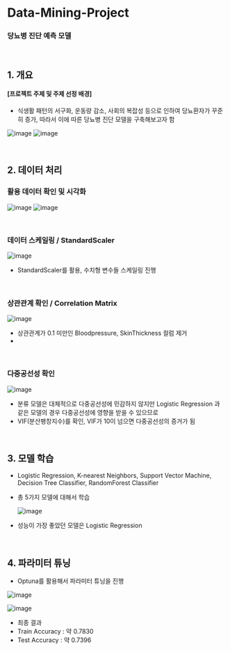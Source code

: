 # Data-Mining-Project

### 당뇨병 진단 예측 모델

<br/>


## 1. 개요
#### [프로젝트 주제 및 주제 선정 배경]
+ 식생활 패턴의 서구화, 운동량 감소, 사회의 복잡성 등으로 인하여 당뇨환자가 꾸준히 증가, 따라서 이에 따른 당뇨병 진단 모델을 구축해보고자 함

![image](https://github.com/jiseong99/Data-Mining-Project/assets/137580822/611c5d77-fbcd-4d75-91cd-ab675247549a)
![image](https://github.com/jiseong99/Data-Mining-Project/assets/137580822/b9477df0-cdf8-471f-b3ad-0ea55881d3f2)

<br/>

  
## 2. 데이터 처리
### 활용 데이터 확인 및 시각화
![image](https://github.com/jiseong99/Data-Mining-Project/assets/137580822/25334d3b-5a57-43f1-9c9e-1b8593403126)
![image](https://github.com/jiseong99/Data-Mining-Project/assets/137580822/3ad2aa9f-fc47-45d9-9bdc-dc8ba6c47a93)


<br/>


### 데이터 스케일링 / StandardScaler
![image](https://github.com/jiseong99/Data-Mining-Project/assets/137580822/d2258d6f-eca1-4c16-b8c1-5a89f74f3ac0)

+ StandardScaler를 활용, 수치형 변수들 스케일링 진행


<br/>

### 상관관계 확인 / Correlation Matrix
![image](https://github.com/jiseong99/Data-Mining-Project/assets/137580822/e611efc0-f4a2-46d8-94d3-df2aca4c2471)


+ 상관관계가 0.1 미만인 Bloodpressure, SkinThickness 컬럼 제거
+ 
<br/>

### 다중공선성 확인
![image](https://github.com/jiseong99/Data-Mining-Project/assets/137580822/f6a964e3-8c52-45ec-b751-10105aef7248)

+ 분류 모델은 대체적으로 다중공선성에 민감하지 않지만 Logistic Regression 과 같은 모델의 경우 다중공선성에 영향을 받을 수 있으므로
+ VIF(분산팽창지수)를 확인, VIF가 10이 넘으면 다중공선성의 증거가 됨

<br/>

## 3. 모델 학습

+ Logistic Regression, K-nearest Neighbors, Support Vector Machine, Decision Tree Classifier, RandomForest Classifier
+ 총 5가지 모델에 대해서 학습

  ![image](https://github.com/jiseong99/Data-Mining-Project/assets/137580822/dc7e60fc-73c8-4f40-af5b-c3e41e3c3edc)

+ 성능이 가장 좋았던 모델은 Logistic Regression

<br/>

## 4. 파라미터 튜닝

+ Optuna를 활용해서 파라미터 튜닝을 진행
  
![image](https://github.com/jiseong99/Data-Mining-Project/assets/137580822/fa2195bf-c014-4a9d-a61f-04835193fe0c)


![image](https://github.com/jiseong99/Data-Mining-Project/assets/137580822/675888d3-3820-4e99-8da9-cf528cff6f35)

+ 최종 결과
+ Train Accuracy : 약 0.7830
+ Test Accuracy : 약 0.7396


